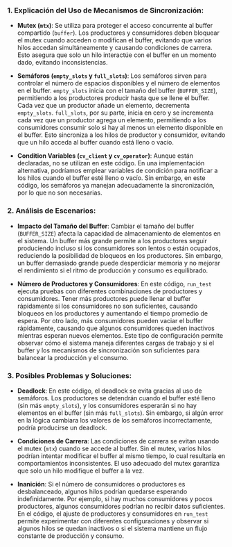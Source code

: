 ### 1. Explicación del Uso de Mecanismos de Sincronización:

- **Mutex (`mtx`)**: Se utiliza para proteger el acceso concurrente al buffer compartido (`buffer`). Los productores y consumidores deben bloquear el mutex cuando acceden o modifican el buffer, evitando que varios hilos accedan simultáneamente y causando condiciones de carrera. Esto asegura que solo un hilo interactúe con el buffer en un momento dado, evitando inconsistencias.

- **Semáforos (`empty_slots` y `full_slots`)**: Los semáforos sirven para controlar el número de espacios disponibles y el número de elementos en el buffer. `empty_slots` inicia con el tamaño del buffer (`BUFFER_SIZE`), permitiendo a los productores producir hasta que se llene el buffer. Cada vez que un productor añade un elemento, decrementa `empty_slots`. `full_slots`, por su parte, inicia en cero y se incrementa cada vez que un productor agrega un elemento, permitiendo a los consumidores consumir solo si hay al menos un elemento disponible en el buffer. Esto sincroniza a los hilos de productor y consumidor, evitando que un hilo acceda al buffer cuando está lleno o vacío.

- **Condition Variables (`cv_client` y `cv_operator`)**: Aunque están declaradas, no se utilizan en este código. En una implementación alternativa, podríamos emplear variables de condición para notificar a los hilos cuando el buffer esté lleno o vacío. Sin embargo, en este código, los semáforos ya manejan adecuadamente la sincronización, por lo que no son necesarias.

### 2. Análisis de Escenarios:

- **Impacto del Tamaño del Buffer**: Cambiar el tamaño del buffer (`BUFFER_SIZE`) afecta la capacidad de almacenamiento de elementos en el sistema. Un buffer más grande permite a los productores seguir produciendo incluso si los consumidores son lentos o están ocupados, reduciendo la posibilidad de bloqueos en los productores. Sin embargo, un buffer demasiado grande puede desperdiciar memoria y no mejorar el rendimiento si el ritmo de producción y consumo es equilibrado.

- **Número de Productores y Consumidores**: En este código, `run_test` ejecuta pruebas con diferentes combinaciones de productores y consumidores. Tener más productores puede llenar el buffer rápidamente si los consumidores no son suficientes, causando bloqueos en los productores y aumentando el tiempo promedio de espera. Por otro lado, más consumidores pueden vaciar el buffer rápidamente, causando que algunos consumidores queden inactivos mientras esperan nuevos elementos. Este tipo de configuración permite observar cómo el sistema maneja diferentes cargas de trabajo y si el buffer y los mecanismos de sincronización son suficientes para balancear la producción y el consumo.

### 3. Posibles Problemas y Soluciones:

- **Deadlock**: En este código, el deadlock se evita gracias al uso de semáforos. Los productores se detendrán cuando el buffer esté lleno (sin más `empty_slots`), y los consumidores esperarán si no hay elementos en el buffer (sin más `full_slots`). Sin embargo, si algún error en la lógica cambiara los valores de los semáforos incorrectamente, podría producirse un deadlock.

- **Condiciones de Carrera**: Las condiciones de carrera se evitan usando el mutex (`mtx`) cuando se accede al buffer. Sin el mutex, varios hilos podrían intentar modificar el buffer al mismo tiempo, lo cual resultaría en comportamientos inconsistentes. El uso adecuado del mutex garantiza que solo un hilo modifique el buffer a la vez.

- **Inanición**: Si el número de consumidores o productores es desbalanceado, algunos hilos podrían quedarse esperando indefinidamente. Por ejemplo, si hay muchos consumidores y pocos productores, algunos consumidores podrían no recibir datos suficientes. En el código, el ajuste de productores y consumidores en `run_test` permite experimentar con diferentes configuraciones y observar si algunos hilos se quedan inactivos o si el sistema mantiene un flujo constante de producción y consumo.
